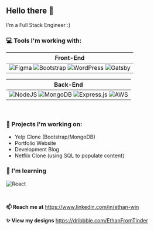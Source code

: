 ## Hello there 👋

I'm a Full Stack Engineer :)

### 💻 Tools I'm working with:
| **Front-End** |
| ----------- | 
| ![Figma](https://img.shields.io/badge/figma-%23F24E1E.svg?style=for-the-badge&logo=figma&logoColor=white) ![Bootstrap](https://img.shields.io/badge/bootstrap-%23563D7C.svg?style=for-the-badge&logo=bootstrap&logoColor=white) ![WordPress](https://img.shields.io/badge/WordPress-%23117AC9.svg?style=for-the-badge&logo=WordPress&logoColor=white) ![Gatsby](https://img.shields.io/badge/Gatsby-%23663399.svg?style=for-the-badge&logo=gatsby&logoColor=white)|

| **Back-End** |
| ----------- |
| ![NodeJS](https://img.shields.io/badge/node.js-6DA55F?style=for-the-badge&logo=node.js&logoColor=white) ![MongoDB](https://img.shields.io/badge/MongoDB-%234ea94b.svg?style=for-the-badge&logo=mongodb&logoColor=white) ![Express.js](https://img.shields.io/badge/express.js-%23404d59.svg?style=for-the-badge&logo=express&logoColor=%2361DAFB) ![AWS](https://img.shields.io/badge/AWS-%23FF9900.svg?style=for-the-badge&logo=amazon-aws&logoColor=white)

<br/>

### 🔭 Projects I'm working on:
<ul>
    <li>Yelp Clone (Bootstrap/MongoDB)</li>
    <li>Portfolio Website</li>
    <li>Development Blog</li>
    <li>Netflix Clone (using SQL to populate content)</li>
</ul>

### 🌱 I'm learning
![React](https://img.shields.io/badge/react-%2320232a.svg?style=for-the-badge&logo=react&logoColor=%2361DAFB)

<br/>

**📫 Reach me at**
https://www.linkedin.com/in/ethan-win

**✨ View my designs**
https://dribbble.com/EthanFromTinder

<!--
**Ethansev/Ethansev** is a ✨ _special_ ✨ repository because its `README.md` (this file) appears on your GitHub profile.

Here are some ideas to get you started:
- 👯 I’m looking to collaborate on ...
- 🤔 I’m looking for help with ...
- 💬 Ask me about ...
- ⚡ Fun fact: ...
- Add languages widget

https://github.com/Ileriayo/markdown-badges 
-->
